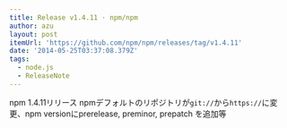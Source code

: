 ```yaml
---
title: Release v1.4.11 · npm/npm
author: azu
layout: post
itemUrl: 'https://github.com/npm/npm/releases/tag/v1.4.11'
date: '2014-05-25T03:37:08.379Z'
tags:
  - node.js
  - ReleaseNote
---
```

npm 1.4.11リリース
npmデフォルトのリポジトリが`git://`から`https://`に変更、npm versionにprerelease, preminor, prepatch を追加等

